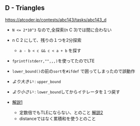 ## D - Triangles

https://atcoder.jp/contests/abc143/tasks/abc143_d

* `N <= 2*10^3` なので,全探索(n C 3)では間に合わない
* n C 2 にして、残りの１つを2分探索
  * ` a - b < c && c < a + b ` を探す

* `fprintf(stderr,"",,,)`を使ってたのでLTE
* `lower_bound()`の前の`sort`を`#ifdef` で囲ってしまったので誤動作
* *より大きい* : `upper_bound`
* *より小さい* : `lower_bound`してからイテレータを１つ戻す

* [解説1](https://atcoder.jp/contests/abc143/editorial/652)
  * 定数倍でもTLEにならない、とのこと
[解説2](https://blog.hamayanhamayan.com/entry/2019/10/19/224640_2)
  * distanceではなく累積和を使うとのこと
